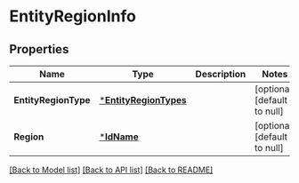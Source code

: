 # EntityRegionInfo

## Properties
Name | Type | Description | Notes
------------ | ------------- | ------------- | -------------
**EntityRegionType** | [***EntityRegionTypes**](EntityRegionTypes.md) |  | [optional] [default to null]
**Region** | [***IdName**](IdName.md) |  | [optional] [default to null]

[[Back to Model list]](../README.md#documentation-for-models) [[Back to API list]](../README.md#documentation-for-api-endpoints) [[Back to README]](../README.md)

